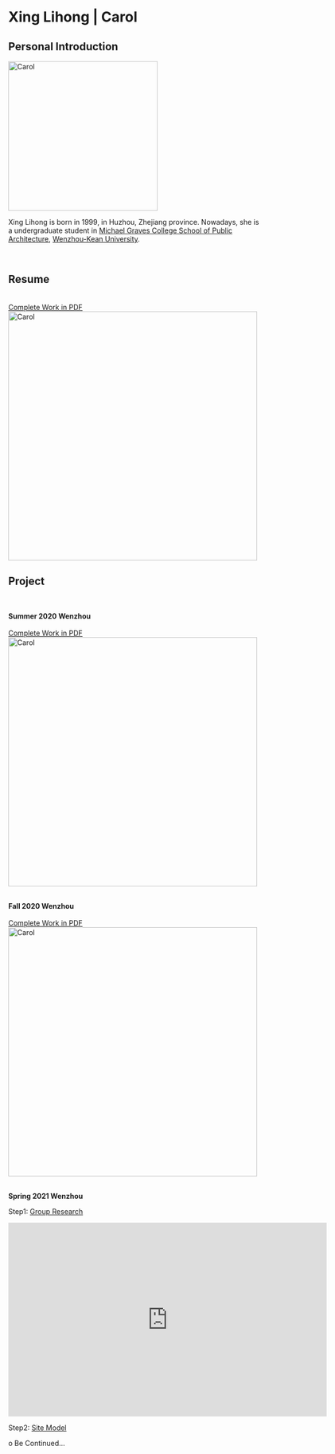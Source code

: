 # Xing Lihong | Carol
## Personal Introduction
  <img alt="Carol" src="https://github.com/steenblikrs/2021-Spring-Studio/blob/gh-pages/students/Carol/Carol-GIF2.gif?raw=true" width="300">
  

 Xing Lihong is born in 1999, in Huzhou, Zhejiang province. Nowadays, she is a undergraduate student in [Michael Graves College School of Public Architecture](http://design.wku.edu.cn/), [Wenzhou-Kean University](https://wku.edu.cn/). <br/>

<br>

## Resume  <br>
<br> [Complete Work in PDF](<embed src=" https://drive.google.com/file/d/1hnmBPtXCF9WnTsS3zOoOJ4zDoYi45EDy/view?usp=sharing" />)
<br><img alt="Carol" src="https://github.com/steenblikrs/2021-Spring-Studio/blob/gh-pages/students/Carol/Summer.png?raw=true" width="500">
<br>

## Project
 <br>

**Summer 2020 Wenzhou**<br> 
<br> [Complete Work in PDF](<embed src=" https://drive.google.com/file/d/1hnmBPtXCF9WnTsS3zOoOJ4zDoYi45EDy/view?usp=sharing" />)
<br><img alt="Carol" src="https://github.com/steenblikrs/2021-Spring-Studio/blob/gh-pages/students/Carol/Summer.png?raw=true" width="500">
 <br>
<br> 

**Fall 2020 Wenzhou**<br> 
<br> [Complete Work in PDF](<embed src=" https://drive.google.com/file/d/1hnmBPtXCF9WnTsS3zOoOJ4zDoYi45EDy/view?usp=sharing" />)
<br><img alt="Carol" src="https://github.com/steenblikrs/2021-Spring-Studio/blob/gh-pages/students/Carol/Fall.png?raw=true" width="500">
 <br>
<br> 

**Spring 2021 Wenzhou**
<br>

Step1: [Group Research](https://steenblikrs.github.io/2021-Spring-Studio/Research/Stacking)
<iframe src="https://docs.google.com/presentation/d/e/2PACX-1vRsp8V9TEdgmfZdViF6xqjwUoBnNgmnUNQJ1UD6DL49hcvxdlNAHKagDLQSGgNMzg/embed?start=true&loop=true&delayms=3000" frameborder="0" width="640" height="389" allowfullscreen="true" mozallowfullscreen="true" webkitallowfullscreen="true"></iframe>
<br>

Step2: [Site Model](https://xinglihongcarol.github.io/Portfolio/)
<br>

o Be Continued...
